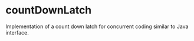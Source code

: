 # countDownLatch
Implementation of a count down latch for concurrent coding similar to Java interface.
